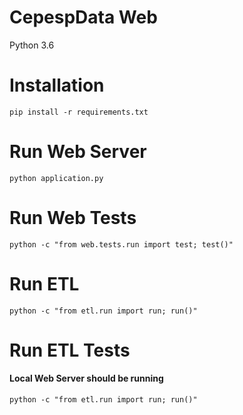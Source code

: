 # CepespData Web
Python 3.6

# Installation
```
pip install -r requirements.txt
```

# Run Web Server
```
python application.py
```

# Run Web Tests
```
python -c "from web.tests.run import test; test()"
```

# Run ETL
```
python -c "from etl.run import run; run()"
```

# Run ETL Tests
#### Local Web Server should be running
```
python -c "from etl.run import run; run()"
```

